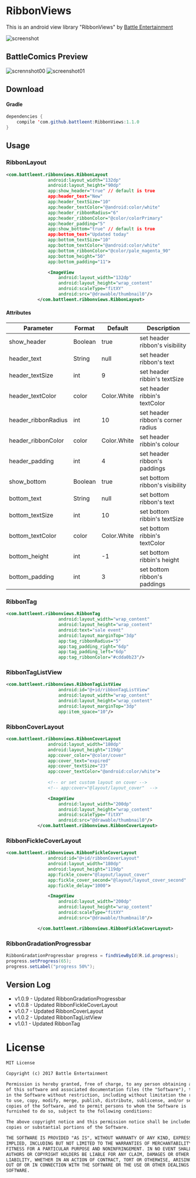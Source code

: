 # RibbonViews
This is an android view library "RibbonViews" by [Battle Entertainment](https://www.battleent.com/)

![screenshot](https://user-images.githubusercontent.com/24237865/33116641-ea4b1526-cfa8-11e7-8552-5401c6db2607.png) <br>

## BattleComics Preview
![scrennshot00](https://user-images.githubusercontent.com/24237865/33155980-a27600b8-d038-11e7-9043-adfd608d9b97.png)
![screenshot01](https://user-images.githubusercontent.com/24237865/33155979-a24b102e-d038-11e7-8eac-bea1296687f2.png)

## Download
#### Gradle
```java
dependencies {
    compile 'com.github.battleent:RibbonViews:1.1.0
}
```

## Usage
### RibbonLayout
```xml
<com.battleent.ribbonviews.RibbonLayout
                android:layout_width="132dp"
                android:layout_height="90dp"
                app:show_header="true" // default is true
                app:header_text="New"
                app:header_textSize="10"
                app:header_textColor="@android:color/white"
                app:header_ribbonRadius="6"
                app:header_ribbonColor="@color/colorPrimary"
                app:header_padding="5"
                app:show_bottom="true" // default is true
                app:bottom_text="Updated today"
                app:bottom_textSize="10"
                app:bottom_textColor="@android:color/white"
                app:bottom_ribbonColor="@color/pale_magenta_90"
                app:bottom_height="50"
                app:bottom_padding="11">

                <ImageView
                    android:layout_width="132dp"
                    android:layout_height="wrap_content"
                    android:scaleType="fitXY"
                    android:src="@drawable/thumbnail0"/>
            </com.battleent.ribbonviews.RibbonLayout>
```

#### Attributes
Parameter  |  Format  |  Default  |  Description
--- | --- | --- | ---
show_header | Boolean | true | set header ribbon's visibility
header_text | String | null | set header ribbon's text
header_textSize | int | 9 | set header ribbin's textSize
header_textColor | color | Color.White | set header ribbin's textColor
header_ribbonRadius | int | 10 | set header ribbon's corner radius
header_ribbonColor | color | Color.White | set header ribbin's colour
header_padding | int | 4 | set header ribbon's paddings
show_bottom | Boolean | true | set bottom ribbon's visibility
bottom_text | String | null | set bottom ribbon's text
bottom_textSize | int | 10 | set bottom ribbin's textSize
bottom_textColor | color | Color.White | set bottom ribbin's textColor
bottom_height | int | -1 | set bottom ribbin's height
bottom_padding | int | 3 | set bottom ribbon's paddings

### RibbonTag
```xml
<com.battleent.ribbonviews.RibbonTag
                    android:layout_width="wrap_content"
                    android:layout_height="wrap_content"
                    android:text="sale event"
                    android:layout_marginTop="3dp"
                    app:tag_ribbonRadius="5"
                    app:tag_padding_right="6dp"
                    app:tag_padding_left="6dp"
                    app:tag_ribbonColor="#cdda0b23"/>
```

### RibbonTagListView
```xml
<com.battleent.ribbonviews.RibbonTagListView
                    android:id="@+id/ribbonTagListView"
                    android:layout_width="wrap_content"
                    android:layout_height="wrap_content"
                    android:layout_marginTop="3dp"
                    app:item_space="10"/>
```

### RibbonCoverLayout
```xml
<com.battleent.ribbonviews.RibbonCoverLayout
                android:layout_width="180dp"
                android:layout_height="119dp"
                app:cover_color="@color/cover"
                app:cover_text="expired"
                app:cover_textSize="23"
                app:cover_textColor="@android:color/white">
    
                <!-- or set custom layout on cover -->
                <!-- app:cover="@layout/layout_cover"  -->

                <ImageView
                    android:layout_width="200dp"
                    android:layout_height="wrap_content"
                    android:scaleType="fitXY"
                    android:src="@drawable/thumbnail0"/>
            </com.battleent.ribbonviews.RibbonCoverLayout>
```

### RibbonFickleCoverLayout
```xml
<com.battleent.ribbonviews.RibbonFickleCoverLayout
                android:id="@+id/ribbonCoverLayout"
                android:layout_width="180dp"
                android:layout_height="119dp"
                app:fickle_cover="@layout/layout_cover"
                app:fickle_cover_second="@layout/layout_cover_second"
                app:fickle_delay="1000">

                <ImageView
                    android:layout_width="200dp"
                    android:layout_height="wrap_content"
                    android:scaleType="fitXY"
                    android:src="@drawable/thumbnail0"/>

            </com.battleent.ribbonviews.RibbonFickleCoverLayout>
```

### RibbonGradationProgressbar
```java
RibbonGradationProgressbar progress = findViewById(R.id.progress);
progress.setProgress(65);
progress.setLabel("progress 50%");
```

## Version Log
- v1.0.9 - Updated RibbonGradationProgressbar
- v1.0.8 - Updated RibbonFickleCoverLayout
- v1.0.7 - Updated RibbonCoverLayout
- v1.0.2 - Updated RibbonTagListView
- v1.0.1 - Updated RibbonTag

# License
```xml
MIT License

Copyright (c) 2017 Battle Entertainment

Permission is hereby granted, free of charge, to any person obtaining a copy
of this software and associated documentation files (the "Software"), to deal
in the Software without restriction, including without limitation the rights
to use, copy, modify, merge, publish, distribute, sublicense, and/or sell
copies of the Software, and to permit persons to whom the Software is
furnished to do so, subject to the following conditions:

The above copyright notice and this permission notice shall be included in all
copies or substantial portions of the Software.

THE SOFTWARE IS PROVIDED "AS IS", WITHOUT WARRANTY OF ANY KIND, EXPRESS OR
IMPLIED, INCLUDING BUT NOT LIMITED TO THE WARRANTIES OF MERCHANTABILITY,
FITNESS FOR A PARTICULAR PURPOSE AND NONINFRINGEMENT. IN NO EVENT SHALL THE
AUTHORS OR COPYRIGHT HOLDERS BE LIABLE FOR ANY CLAIM, DAMAGES OR OTHER
LIABILITY, WHETHER IN AN ACTION OF CONTRACT, TORT OR OTHERWISE, ARISING FROM,
OUT OF OR IN CONNECTION WITH THE SOFTWARE OR THE USE OR OTHER DEALINGS IN THE
SOFTWARE.
```
